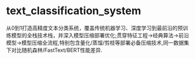 # text_classification_system
从0到1打造高精度文本分类系统，覆盖传统机器学习、深度学习到最前沿的预训练模型的全栈技术栈，并深入模型压缩部署优化;贯穿特征工程→经典算法→前沿模型→模型压缩全流程,特别包含量化/蒸馏/剪枝等部署必备压缩技术,同一数据集下对比随机森林/FastText/BERT性能差异.

